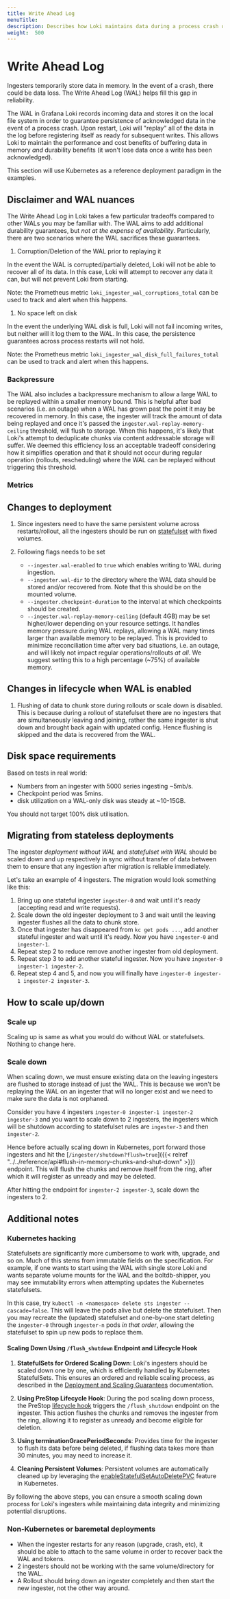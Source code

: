 ```yaml
---
title: Write Ahead Log
menuTitle:  
description: Describes how Loki maintains data during a process crash using a Write Ahead Log (WAL).
weight:  500
---
```


# Write Ahead Log

Ingesters temporarily store data in memory. In the event of a crash, there could be data loss. The Write Ahead Log (WAL) helps fill this gap in reliability.

The WAL in Grafana Loki records incoming data and stores it on the local file system in order to guarantee persistence of acknowledged data in the event of a process crash. Upon restart, Loki will "replay" all of the data in the log before registering itself as ready for subsequent writes. This allows Loki to maintain the performance and cost benefits of buffering data in memory _and_ durability benefits (it won't lose data once a write has been acknowledged).

This section will use Kubernetes as a reference deployment paradigm in the examples.

## Disclaimer and WAL nuances

The Write Ahead Log in Loki takes a few particular tradeoffs compared to other WALs you may be familiar with. The WAL aims to add additional durability guarantees, but _not at the expense of availability_. Particularly, there are two scenarios where the WAL sacrifices these guarantees.

1) Corruption/Deletion of the WAL prior to replaying it

In the event the WAL is corrupted/partially deleted, Loki will not be able to recover all of its data. In this case, Loki will attempt to recover any data it can, but will not prevent Loki from starting.

Note: the Prometheus metric `loki_ingester_wal_corruptions_total` can be used to track and alert when this happens.

1) No space left on disk

In the event the underlying WAL disk is full, Loki will not fail incoming writes, but neither will it log them to the WAL. In this case, the persistence guarantees across process restarts will not hold.

Note: the Prometheus metric `loki_ingester_wal_disk_full_failures_total` can be used to track and alert when this happens.


### Backpressure

The WAL also includes a backpressure mechanism to allow a large WAL to be replayed within a smaller memory bound. This is helpful after bad scenarios (i.e. an outage) when a WAL has grown past the point it may be recovered in memory. In this case, the ingester will track the amount of data being replayed and once it's passed the `ingester.wal-replay-memory-ceiling` threshold, will flush to storage. When this happens, it's likely that Loki's attempt to deduplicate chunks via content addressable storage will suffer. We deemed this efficiency loss an acceptable tradeoff considering how it simplifies operation and that it should not occur during regular operation (rollouts, rescheduling) where the WAL can be replayed without triggering this threshold.

### Metrics

## Changes to deployment

1. Since ingesters need to have the same persistent volume across restarts/rollout, all the ingesters should be run on [statefulset](https://kubernetes.io/docs/concepts/workloads/controllers/statefulset/) with fixed volumes.

2. Following flags needs to be set
    * `--ingester.wal-enabled` to `true` which enables writing to WAL during ingestion.
    * `--ingester.wal-dir` to the directory where the WAL data should be stored and/or recovered from. Note that this should be on the mounted volume.
    * `--ingester.checkpoint-duration` to the interval at which checkpoints should be created.
    * `--ingester.wal-replay-memory-ceiling` (default 4GB) may be set higher/lower depending on your resource settings. It handles memory pressure during WAL replays, allowing a WAL many times larger than available memory to be replayed. This is provided to minimize reconciliation time after very bad situations, i.e. an outage, and will likely not impact regular operations/rollouts _at all_. We suggest setting this to a high percentage (~75%) of available memory.

## Changes in lifecycle when WAL is enabled

1. Flushing of data to chunk store during rollouts or scale down is disabled. This is because during a rollout of statefulset there are no ingesters that are simultaneously leaving and joining, rather the same ingester is shut down and brought back again with updated config. Hence flushing is skipped and the data is recovered from the WAL.

## Disk space requirements

Based on tests in real world:

* Numbers from an ingester with 5000 series ingesting ~5mb/s.
* Checkpoint period was 5mins.
* disk utilization on a WAL-only disk was steady at ~10-15GB.

You should not target 100% disk utilisation.

## Migrating from stateless deployments

The ingester _deployment without WAL_ and _statefulset with WAL_ should be scaled down and up respectively in sync without transfer of data between them to ensure that any ingestion after migration is reliable immediately.

Let's take an example of 4 ingesters. The migration would look something like this:

1. Bring up one stateful ingester `ingester-0` and wait until it's ready (accepting read and write requests).
2. Scale down the old ingester deployment to 3 and wait until the leaving ingester flushes all the data to chunk store.
3. Once that ingester has disappeared from `kc get pods ...`, add another stateful ingester and wait until it's ready. Now you have `ingester-0` and `ingester-1`.
4. Repeat step 2 to reduce remove another ingester from old deployment.
5. Repeat step 3 to add another stateful ingester. Now you have `ingester-0 ingester-1 ingester-2`.
6. Repeat step 4 and 5, and now you will finally have `ingester-0 ingester-1 ingester-2 ingester-3`.

## How to scale up/down

### Scale up

Scaling up is same as what you would do without WAL or statefulsets. Nothing to change here.

### Scale down

When scaling down, we must ensure existing data on the leaving ingesters are flushed to storage instead of just the WAL. This is because we won't be replaying the WAL on an ingester that will no longer exist and we need to make sure the data is not orphaned.

Consider you have 4 ingesters `ingester-0 ingester-1 ingester-2 ingester-3` and you want to scale down to 2 ingesters, the ingesters which will be shutdown according to statefulset rules are `ingester-3` and then `ingester-2`.

Hence before actually scaling down in Kubernetes, port forward those ingesters and hit the [`/ingester/shutdown?flush=true`]({{< relref "../../reference/api#flush-in-memory-chunks-and-shut-down" >}}) endpoint. This will flush the chunks and remove itself from the ring, after which it will register as unready and may be deleted.

After hitting the endpoint for `ingester-2 ingester-3`, scale down the ingesters to 2.

## Additional notes

### Kubernetes hacking

Statefulsets are significantly more cumbersome to work with, upgrade, and so on. Much of this stems from immutable fields on the specification. For example, if one wants to start using the WAL with single store Loki and wants separate volume mounts for the WAL and the boltdb-shipper, you may see immutability errors when attempting updates the Kubernetes statefulsets.

In this case, try `kubectl -n <namespace> delete sts ingester --cascade=false`. This will leave the pods alive but delete the statefulset. Then you may recreate the (updated) statefulset and one-by-one start deleting the `ingester-0` through `ingester-n` pods _in that order_, allowing the statefulset to spin up new pods to replace them.

#### Scaling Down Using `/flush_shutdown` Endpoint and Lifecycle Hook

1. **StatefulSets for Ordered Scaling Down**: Loki's ingesters should be scaled down one by one, which is efficiently handled by Kubernetes StatefulSets. This ensures an ordered and reliable scaling process, as described in the [Deployment and Scaling Guarantees](https://kubernetes.io/docs/concepts/workloads/controllers/statefulset/#deployment-and-scaling-guarantees) documentation.

2. **Using PreStop Lifecycle Hook**: During the pod scaling down process, the PreStop [lifecycle hook](https://kubernetes.io/docs/concepts/containers/container-lifecycle-hooks/) triggers the `/flush_shutdown` endpoint on the ingester. This action flushes the chunks and removes the ingester from the ring, allowing it to register as unready and become eligible for deletion.

3. **Using terminationGracePeriodSeconds**: Provides time for the ingester to flush its data before being deleted, if flushing data takes more than 30 minutes, you may need to increase it.

4. **Cleaning Persistent Volumes**: Persistent volumes are automatically cleaned up by leveraging the [enableStatefulSetAutoDeletePVC](https://kubernetes.io/blog/2021/12/16/kubernetes-1-23-statefulset-pvc-auto-deletion/) feature in Kubernetes.

By following the above steps, you can ensure a smooth scaling down process for Loki's ingesters while maintaining data integrity and minimizing potential disruptions.

### Non-Kubernetes or baremetal deployments

* When the ingester restarts for any reason (upgrade, crash, etc), it should be able to attach to the same volume in order to recover back the WAL and tokens.
* 2 ingesters should not be working with the same volume/directory for the WAL.
* A Rollout should bring down an ingester completely and then start the new ingester, not the other way around.
